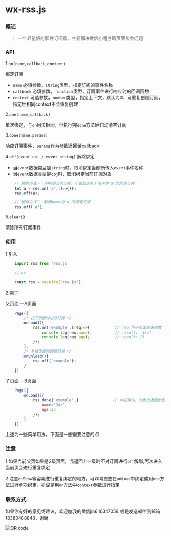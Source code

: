 wx-rss.js
====

### 概述
>一个轻量级的事件订阅器，主要解决微信小程序跨页面传参问题

### API
1.``on(name,callback,context)``

 绑定订阅

* ``name`` 必填参数，``string``类型，指定订阅的事件名称
* ``callback`` 必填参数，``function``类型，订阅事件进行响应时的回调函数
* ``context`` 可选参数，``number``类型，指定上下文，默认为0，可重复创建订阅，指定后相同context不会重复创建


2.``one(name,callback)``

 单次绑定，与``on``用法相同，但执行完``done``方法后自动清空订阅

3.``done(name,params)``

响应订阅事件，``params``作为参数返回给callback

4.``off(event_obj / event_string)`` 解除绑定

* 当``event``数据类型是``string``时，取消绑定当前所传入``event``事件名称
* 当``event``数据类型是``obj``时，取消绑定当前订阅对象

```javascript
    // 解绑方式一：只解绑当前订阅，不会取消关于名字为'a'的所有订阅
    let a = res.on('a',()=>{});
    res.off(a);

    // 解绑方式二：解绑name为'a'的所有订阅
    rss.off('a');

```
5.``clear()``

清除所有订阅事件

### 使用

1.引入

``` javascript
    import rss from 'rss.js'

    // or

    const rss = require('rss.js');
```

2.例子

父页面 --A页面

``` javascript
    Page({
        /* 打开页面时进行订阅 */
        onLoad(){
            rss.on('example',(req)=>{           // req 为子页面传递参数
                console.log(req.name);          // result: 'Jxz'
                console.log(req.age);           // result: 23
            });
        },
        /* 关掉页面时卸载订阅 */
        onUnload(){
            rss.off('example');
        }
    })
```

子页面 --B页面

``` javascript
    Page({
        onLoad(){
            rss.done('example',{               // 响应事件，对象为返回参数
                name:'Jxz',
                age:23
            });
        }
    })
```

上述为一些简单用法，下面是一些需要注意的点

### 注意

1.如果当前父页如果是2级页面，当返回上一级时不对订阅进行``off``解绑,再次进入当前页会进行重复绑定

2.注意``onShow``等容易进行重复绑定的地方，可以考虑放在``onLoad``中绑定或用``one``方法进行单次绑定，亦或是用``on``方法中``context``参数进行指定


### 联系方式

如果你有好的意见或建议，欢迎加我的微信jin616347058,或是发送邮件到邮箱18380488848，谢谢

![QR code](http://otfhhagqp.bkt.clouddn.com/my/6BF6200F4CBDE9DB368E67F9DF342511.jpg)
